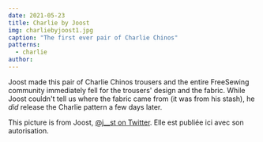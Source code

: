 ```yaml
---
date: 2021-05-23
title: Charlie by Joost
img: charliebyjoost1.jpg
caption: "The first ever pair of Charlie Chinos"
patterns:
  - charlie
author:
---
```


Joost made this pair of Charlie Chinos trousers and the entire FreeSewing community immediately fell for the trousers' design and the fabric. While Joost couldn't tell us where the fabric came from (it was from his stash), he *did* release the Charlie pattern a few days later.

<Note>

This picture is from Joost, [@j__st on Twitter](https://twitter.com/j__st). Elle est publiée ici avec son autorisation.

</Note>
